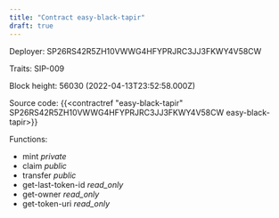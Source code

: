 ```yaml
---
title: "Contract easy-black-tapir"
draft: true
---
```

Deployer: SP26RS42R5ZH10VWWG4HFYPRJRC3JJ3FKWY4V58CW

Traits:
SIP-009 



Block height: 56030 (2022-04-13T23:52:58.000Z)

Source code: {{<contractref "easy-black-tapir" SP26RS42R5ZH10VWWG4HFYPRJRC3JJ3FKWY4V58CW easy-black-tapir>}}

Functions:

* mint _private_
* claim _public_
* transfer _public_
* get-last-token-id _read_only_
* get-owner _read_only_
* get-token-uri _read_only_
